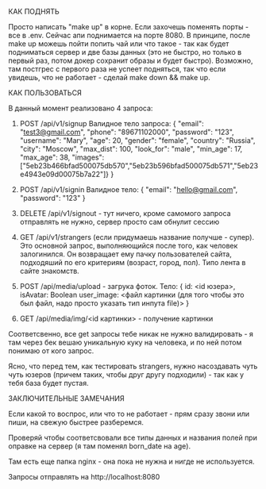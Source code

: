 КАК ПОДНЯТЬ

Просто написать "make up" в корне. Если захочешь поменять порты - все в .env. Сейчас апи поднимается на порте 8080. В принципе, после make up можешь пойти попить чай или что такое - так как будет подниматься сервер и две базы данных (это не быстро, но только в первый раз, потом докер сохранит образы и будет быстро). Возможно, там постгрес с первого раза не успеет подняться, так что если увидешь, что не работает - сделай make down && make up.


КАК ПОЛЬЗОВАТЬСЯ

В данный момент реализовано 4 запроса:

1. POST /api/v1/signup
Валидное тело запроса:
{
	"email": "test3@gmail.com",
	"phone": "89671102000",
	"password": "123",
	"username": "Mary",
	"age": 20,
	"gender": "female",
	"country": "Russia",
	"city": "Moscow",
	"max_dist": 100,
	"look_for": "male",
	"min_age": 17,
	"max_age": 38,
	"images":["5eb23b466bfad500075db570","5eb23b596bfad500075db571","5eb23e4943e09d00075b7a22"]}
}

2. POST /api/v1/signin
Валидное тело:
{
	"email": "hello@gmail.com",
	"password": "123"
}
3. DELETE /api/v1/signout - тут ничего, кроме самомого запроса отправлять не нужно, сервер просто сам обнулит сессию
4. GET /api/v1/strangers (если придумаешь название получше - супер). Это основной запрос, выполняющийся после того, как человек залогинился. Он возвращает ему пачку пользователей сайта, подходяший по его критериям (возраст, город, пол). Типо лента в сайте знакомств.

5. POST /api/media/upload - загрука фоток. Тело:
{
    id: <id юзера>,
    isAvatar: Boolean
    user_image: <файл картинки (для того чтобы это был файл, надо просто указать тип инпута file)>
}

6. GET /api/media/img/<id картинки> - получение картинки

Соответсвенно, все get запросы тебе никак не нужно валидировать - я там через бек вешаю уникальную куку на человека, и по ней потом понимаю от кого запрос.

Ясно, что перед тем, как тестировать strangers, нужно насоздавать чуть чуть юзеров (причем таких, чтобы друг другу подходили) - так как у тебя база будет пустая.

ЗАКЛЮЧИТЕЛЬНЫЕ ЗАМЕЧАНИЯ

Если какой то воспрос, или что то не работает - прям сразу звони или пиши, на свежую быстрее разберемся.

Проверяй чтобы соответсвовали все типы данных и названия полей при оправке на сервер (я там поменял born_date на age).

Там есть еще папка nginx - она пока не нужна и нигде не используется.

Запросы отправлять на http://localhost:8080

